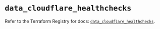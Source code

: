 # `data_cloudflare_healthchecks`

Refer to the Terraform Registry for docs: [`data_cloudflare_healthchecks`](https://registry.terraform.io/providers/cloudflare/cloudflare/5.10.0/docs/data-sources/healthchecks).
